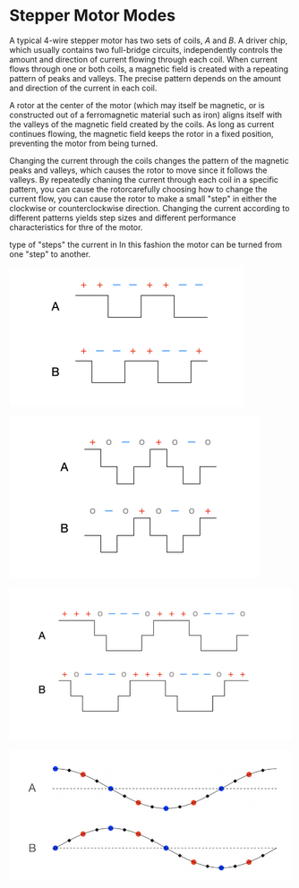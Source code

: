 # Stepper Motor Modes

A typical 4-wire stepper motor has two sets of coils, *A* and *B*.  A driver chip, which usually contains two full-bridge circuits, independently controls the amount and direction of current flowing through each coil.  When current flows through one or both coils, a magnetic field is created with a repeating pattern of peaks and valleys.  The precise pattern depends on the amount and direction of the current in each coil.

A rotor at the center of the motor (which may itself be magnetic, or is constructed out of a ferromagnetic material such as iron) aligns itself with the valleys of the magnetic field created by the coils.  As long as current continues flowing, the magnetic field keeps the rotor in a fixed position, preventing the motor from being turned.

Changing the current through the coils changes the pattern of the magnetic peaks and valleys, which causes the rotor to move since it follows the valleys.  By repeatedly chaning the current through each coil in a specific pattern, you can cause the rotorcarefully choosing how to change the current flow, you can cause the rotor to make a small "step" in either the clockwise or counterclockwise direction.  Changing the current according to different patterns yields step sizes and different performance characteristics for thre of the motor.

type of "steps" the current in In this fashion the motor can be turned from one "step" to another.

![fullStep2](images/fullStepTwoPhase.png)

![fullStep1](images/fullStepOnePhase.png)

![halfStep](images/halfStep.png)

![pwmSteps](images/StepperPWM.png)
